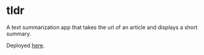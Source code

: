 tldr
====

A text summarization app that takes the url of an article and displays a short summary.

Deployed [here](http://tldr-app.herokuapp.com/).
